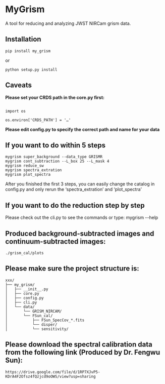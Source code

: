 # MyGrism

A tool for reducing and analyzing JWST NIRCam grism data.

## Installation
~~~~~~~~~~~~~
pip install my_grism
~~~~~~~~~~~~~~~~~~~~~~~~~~~~
or 
~~~~~~~~~~~~~
python setup.py install
~~~~~~~~~~~~~~~~~~~~~~~~~~~~

## Caveats

**Please set your CRDS path in the core.py first:**
~~~~~~~~~~~~~

import os

os.environ['CRDS_PATH'] = '…'
~~~~~~~~~~~~~~~~~~~~~~~~~~~~

**Please edit config.py to specify the correct path and name for your data**

## If you want to do within 5 steps


    mygrism super_background --data_type GRISMR
    mygrism cont_subtraction --L_box 25 --L_mask 4
    mygrism reduce_sw
    mygrism spectra_extration
    mygrism plot_spectra

 After you finished the first 3 steps, you can easily change the catalog in config.py and only rerun the ‘spectra_extration’ and ‘plot_spectra’

## If you want to do the reduction step by step
Please check out the cli.py to see the commands or type:
    mygrism --help

## Produced background-subtracted images and continuum-subtracted images:

    ./grism_cal/plots

## Please make sure the project structure is:

    xxx/
    ├── my_grism/
    │   ├── __init__.py
    │   ├── core.py
    │   ├── config.py
    │   ├── cli.py
    │   └── data/
    │       └── GRISM_NIRCAM/
    │       └── FSun_cal/
    │           ├── FSun_SpecCov_*.fits
    │           └── disper/
    │           └── sensitivity/

## Please download the spectral calibration data from the following link (Produced by Dr. Fengwu Sun):
    https://drive.google.com/file/d/1RP7XJvP5-KDrA4F2Ofsz4fQzjcd9oOWS/view?usp=sharing

